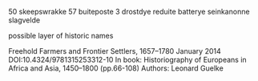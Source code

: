 50 skeepswrakke
57 buiteposte
3 drostdye
reduite
batterye
seinkanonne
slagvelde


possible layer of historic names

Freehold Farmers and Frontier Settlers, 1657–1780
January 2014
DOI:10.4324/9781315253312-10
In book: Historiography of Europeans in Africa and Asia, 1450–1800 (pp.66-108)
Authors:
Leonard Guelke